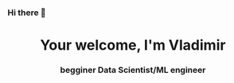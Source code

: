 ### Hi there 👋
<div id='header', align='center'>
  <h1>Your welcome, I'm Vladimir</h1>
  <h3>begginer Data Scientist/ML engineer</h3>
</div>
